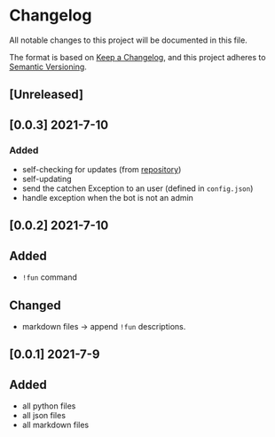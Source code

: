 # Changelog
All notable changes to this project will be documented in this file.

The format is based on [Keep a Changelog](https://keepachangelog.com/en/1.0.0/),
and this project adheres to [Semantic Versioning](https://semver.org/spec/v2.0.0.html).

## [Unreleased]

## [0.0.3] 2021-7-10
### Added
- self-checking for updates (from [repository](https://github.com/pycdr/gendarmerie-telegram-bot))
- self-updating
- send the catchen Exception to an user (defined in `config.json`)
- handle exception when the bot is not an admin

## [0.0.2] 2021-7-10
## Added
- `!fun` command
## Changed
- markdown files -> append `!fun` descriptions.

## [0.0.1] 2021-7-9
## Added
- all python files
- all json files
- all markdown files

